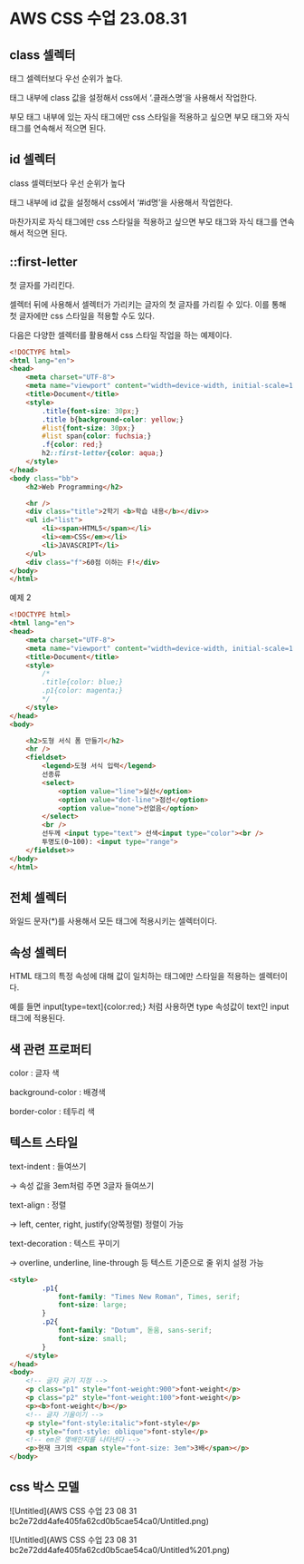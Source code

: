 # AWS CSS 수업 23.08.31

## class 셀렉터

태그 셀렉터보다 우선 순위가 높다.

태그 내부에 class 값을 설정해서 css에서 ‘.클래스명’을 사용해서 작업한다.

부모 태그 내부에 있는 자식 태그에만 css 스타일을 적용하고 싶으면 부모 태그와 자식 태그를 연속해서 적으면 된다.

## id 셀렉터

class 셀렉터보다 우선 순위가 높다

태그 내부에 id 값을 설정해서 css에서 ‘#id명’을 사용해서 작업한다.

마찬가지로 자식 태그에만 css 스타일을 적용하고 싶으면 부모 태그와 자식 태그를 연속해서 적으면 된다.

## ::first-letter

첫 글자를 가리킨다.

셀렉터 뒤에 사용해서 셀렉터가 가리키는 글자의 첫 글자를 가리킬 수 있다. 이를 통해 첫 글자에만 css 스타일을 적용할 수도 있다.

다음은 다양한 셀렉터를 활용해서 css 스타일 작업을 하는 예제이다.

```html
<!DOCTYPE html>
<html lang="en">
<head>
    <meta charset="UTF-8">
    <meta name="viewport" content="width=device-width, initial-scale=1.0">
    <title>Document</title>
    <style>
        .title{font-size: 30px;}
        .title b{background-color: yellow;}
        #list{font-size: 30px;}
        #list span{color: fuchsia;}
        .f{color: red;}
        h2::first-letter{color: aqua;}
    </style>
</head>
<body class="bb">
    <h2>Web Programming</h2>

    <hr />
    <div class="title">2학기 <b>학습 내용</b></div>>
    <ul id="list">
        <li><span>HTML5</span></li>
        <li><em>CSS</em></li>
        <li>JAVASCRIPT</li>
    </ul>
    <div class="f">60점 이하는 F!</div>
</body>
</html>
```

예제 2

```html
<!DOCTYPE html>
<html lang="en">
<head>
    <meta charset="UTF-8">
    <meta name="viewport" content="width=device-width, initial-scale=1.0">
    <title>Document</title>
    <style>
        /*
        .title{color: blue;}
        .p1{color: magenta;}
        */
    </style>
</head>
<body>

    <h2>도형 서식 폼 만들기</h2>
    <hr />
    <fieldset>
        <legend>도형 서식 입력</legend>
        선종류 
        <select>
            <option value="line">실선</option>
            <option value="dot-line">점선</option>
            <option value="none">선없음</option>
        </select>
        <br />
        선두께 <input type="text"> 선색<input type="color"><br />
        투명도(0~100): <input type="range">
    </fieldset>>
</body>
</html>
```

## 전체 셀렉터

와일드 문자(*)를 사용해서 모든 태그에 적용시키는 셀렉터이다.

## 속성 셀렉터

HTML 태그의 특정 속성에 대해 값이 일치하는 태그에만 스타일을 적용하는 셀렉터이다.

예를 들면 input[type=text]{color:red;} 처럼 사용하면 type 속성값이 text인 input 태그에 적용된다.

## 색 관련 프로퍼티

color : 글자 색

background-color : 배경색

border-color : 테두리 색

## 텍스트 스타일

text-indent : 들여쓰기

→ 속성 값을 3em처럼 주면 3글자 들여쓰기

text-align : 정렬

→ left, center, right, justify(양쪽정렬) 정렬이 가능

text-decoration : 텍스트 꾸미기

→ overline, underline, line-through 등 텍스트 기준으로 줄 위치 설정 가능

```html
<style>
        .p1{
            font-family: "Times New Roman", Times, serif;
            font-size: large;
        }
        .p2{
            font-family: "Dotum", 돋움, sans-serif;
            font-size: small;
        }
    </style>
</head>
<body>
    <!-- 글자 굵기 지정 -->
    <p class="p1" style="font-weight:900">font-weight</p>
    <p class="p2" style="font-weight:100">font-weight</p>
    <p><b>font-weight</b></p>
    <!-- 글자 기울이기 -->
    <p style="font-style:italic">font-style</p>
    <p style="font-style: oblique">font-style</p>
    <!-- em은 몇배인지를 나타낸다 -->
    <p>현재 크기의 <span style="font-size: 3em">3배</span></p>
</body>
```

## css 박스 모델

![Untitled](AWS CSS 수업 23 08 31 bc2e72dd4afe405fa62cd0b5cae54ca0/Untitled.png)

![Untitled](AWS CSS 수업 23 08 31 bc2e72dd4afe405fa62cd0b5cae54ca0/Untitled%201.png)
